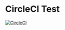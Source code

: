 # CircleCI Test

[![CircleCI](https://circleci.com/gh/OmarAflak/circle-ci-test/tree/master.svg?style=svg)](https://circleci.com/gh/OmarAflak/circle-ci-test/tree/master)
